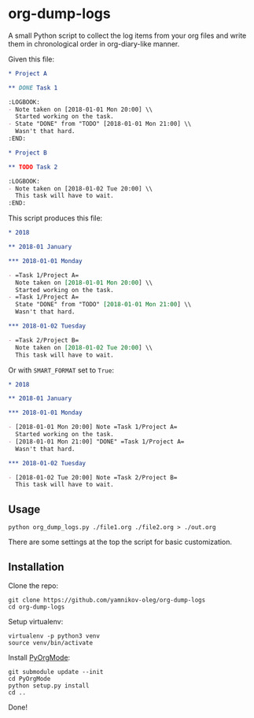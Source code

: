 # org-dump-logs

A small Python script to collect the log items from your org files and write them in chronological order in org-diary-like manner.

Given this file:

```org
* Project A

** DONE Task 1

:LOGBOOK:
- Note taken on [2018-01-01 Mon 20:00] \\
  Started working on the task.
- State "DONE" from "TODO" [2018-01-01 Mon 21:00] \\
  Wasn't that hard.
:END:

* Project B

** TODO Task 2

:LOGBOOK:
- Note taken on [2018-01-02 Tue 20:00] \\
  This task will have to wait.
:END:
```

This script produces this file:

```org
* 2018

** 2018-01 January

*** 2018-01-01 Monday

- =Task 1/Project A=
  Note taken on [2018-01-01 Mon 20:00] \\
  Started working on the task.
- =Task 1/Project A=
  State "DONE" from "TODO" [2018-01-01 Mon 21:00] \\
  Wasn't that hard.

*** 2018-01-02 Tuesday

- =Task 2/Project B=
  Note taken on [2018-01-02 Tue 20:00] \\
  This task will have to wait.
```

Or with `SMART_FORMAT` set to `True`:

```org
* 2018

** 2018-01 January

*** 2018-01-01 Monday

- [2018-01-01 Mon 20:00] Note =Task 1/Project A=
  Started working on the task.
- [2018-01-01 Mon 21:00] "DONE" =Task 1/Project A=
  Wasn't that hard.

*** 2018-01-02 Tuesday

- [2018-01-02 Tue 20:00] Note =Task 2/Project B=
  This task will have to wait.
```

## Usage

```
python org_dump_logs.py ./file1.org ./file2.org > ./out.org
```

There are some settings at the top the script for basic customization.

## Installation

Clone the repo:

```
git clone https://github.com/yamnikov-oleg/org-dump-logs
cd org-dump-logs
```

Setup virtualenv:

```
virtualenv -p python3 venv
source venv/bin/activate
```

Install [PyOrgMode](https://github.com/bjonnh/PyOrgMode):

```
git submodule update --init
cd PyOrgMode
python setup.py install
cd ..
```

Done!
